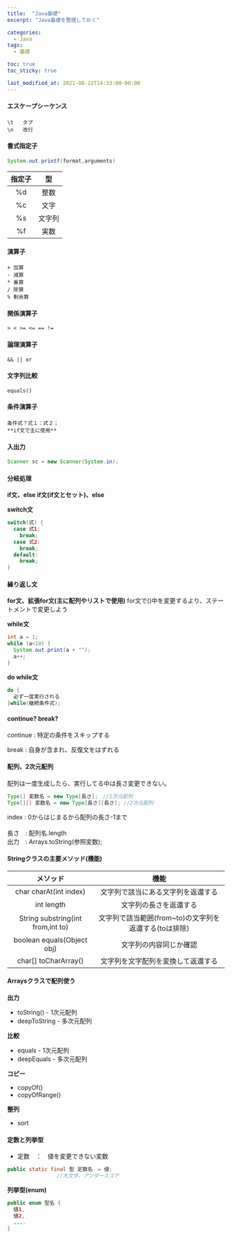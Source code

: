```yaml
---
title:  "Java基礎"
excerpt: "Java基礎を整理しておく"

categories:
  - Java
tags:
  - 基礎

toc: true
toc_sticky: true

last_modified_at: 2021-08-22T14:33:00-00:00
---
```

#### エスケープシーケンス  
    \t   タブ
    \n   改行 

#### 書式指定子
```java
System.out.printf(format,arguments)
```


|指定子|型|
|:---:|:---:|
|%d|整数|
|%c|文字|
|%s|文字列|
|%f|実数|


#### 演算子
    + 加算
    - 減算
    * 乗算
    / 除算
    % 剰余算

#### 関係演算子
    > < >= <= == !=

#### 論理演算子
    && || or

#### 文字列比較
    equals()

#### 条件演算子
    条件式？式１：式２；
    **if文で主に使用**  

#### 入出力
```java
Scanner sc = new Scanner(System.in);
```

#### 分岐処理
**if文、else if文(if文とセット)、else**  

**switch文**
```java
switch(式) {
  case 式1:
    break;
  case 式2:
    break;
  default:
    break; 
}
```
#### 繰り返し文
**for文、拡張for文(主に配列やリストで使用)**
  for文で()中を変更するより、ステートメントで変更しよう　　

**while文**
```java
int a = 1;
while (a<10) {
  System.out.print(a + "");
  a++;
}
```
**do while文**
```java
do {
  必ず一度実行される
}while(継続条件式);
```
#### continue? break?
continue : 特定の条件をスキップする  

break : 自身が含まれ、反復文をはずれる  
#### 配列、2次元配列  
配列は一度生成したら、実行してる中は長さ変更できない。　　
```java
Type[] 変数名 = new Type[長さ];　//1次元配列
Type[][] 変数名 = new Type[長さ][長さ]; //2次元配列
```
index : 0からはじまるから配列の長さ-1まで<br>  
長さ　: 配列名.length<br>
出力　: Arrays.toString(参照変数);<br>    
#### Stringクラスの主要メソッド(機能)


|メソッド|機能|
|:---:|:---:|
|char charAt(int index)|文字列で該当にある文字列を返還する|
|int length|文字列の長さを返還する|
|String substring(int from,int to)|文字列で該当範囲(from~to)の文字列を返還する(toは排除)|
|boolean equals(Object obj)|文字列の内容同じか確認|
|char[] toCharArray()|文字列を文字配列を変換して返還する|

#### Arraysクラスで配列使う

**出力**

- toString() - 1次元配列
- deepToString - 多次元配列

**比較**

- equals  - 1次元配列
- deepEquals - 多次元配列

**コピー**

- copyOf()
- copyOfRange()

**整列**

- sort

#### 定数と列挙型
- 定数　：　値を変更できない変数  

```java
public static final 型 定数名　= 値;
                //大文字、アンダースコア
```

**列挙型(enum)**
```java
public enum 型名 {
  値1,
  値2,
  ....
}
```









